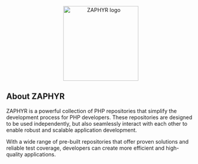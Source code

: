 <p align="center">
<img src="https://zaphyr.org/images/logo.svg" alt="ZAPHYR logo" width="200" />
</p>

## About ZAPHYR

ZAPHYR is a powerful collection of PHP repositories that simplify the development process for PHP developers.
These repositories are designed to be used independently, but also seamlessly interact with each other to enable
robust and scalable application development.

With a wide range of pre-built repositories that offer proven solutions and reliable test coverage, developers can
create more efficient and high-quality applications.
